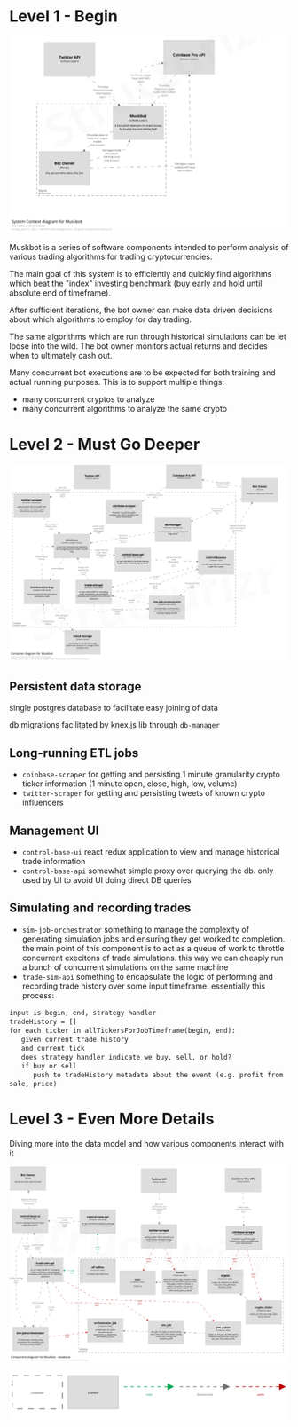 # Level 1 - Begin

![img](structurizr-65574-MuskbotContext.png)

Muskbot is a series of software components intended to
perform analysis of various trading algorithms
for trading cryptocurrencies.

The main goal of this system is to efficiently and quickly
find algorithms which beat the "index" investing benchmark
(buy early and hold until absolute end of timeframe).

After sufficient iterations, the bot owner can make data driven
decisions about which algorithms to employ for day trading.

The same algorithms which are run through historical simulations
can be let loose into the wild. The bot owner monitors actual
returns and decides when to ultimately cash out.

Many concurrent bot executions are to be expected for both training
and actual running purposes.  This is to support multiple things:
- many concurrent cryptos to analyze
- many concurrent algorithms to analyze the same crypto

# Level 2 - Must Go Deeper

![img](structurizr-65574-MuskbotContainerView.png)
## Persistent data storage
single postgres database to facilitate easy joining of data

db migrations facilitated by knex.js lib through `db-manager`

## Long-running ETL jobs
- `coinbase-scraper` for getting and persisting 1 minute granularity crypto ticker information (1 minute open, close, high, low, volume)
- `twitter-scraper` for getting and persisting tweets of known crypto influencers

## Management UI
- `control-base-ui` react redux application to view and manage historical trade information
- `control-base-api` somewhat simple proxy over querying the db. only used by UI to avoid UI doing direct DB queries

## Simulating and recording trades
- `sim-job-orchestrator` something to manage the complexity of generating simulation jobs
  and ensuring they get worked to completion. the main point of this component
  is to act as a queue of work to throttle concurrent execitons of trade simulations.
  this way we can cheaply run a bunch of concurrent simulations on the same machine
- `trade-sim-api` something to encapsulate the logic of performing and recording trade history
  over some input timeframe.  essentially this process:
```
input is begin, end, strategy handler
tradeHistory = []
for each ticker in allTickersForJobTimeframe(begin, end):
   given current trade history
   and current tick
   does strategy handler indicate we buy, sell, or hold?
   if buy or sell
      push to tradeHistory metadata about the event (e.g. profit from sale, price)
```

# Level 3 - Even More Details

Diving more into the data model and how various components interact with it

![img](structurizr-65574-DatabaseComponentVIew.png)
![img](structurizr-65574-DatabaseComponentVIew-key.png)
